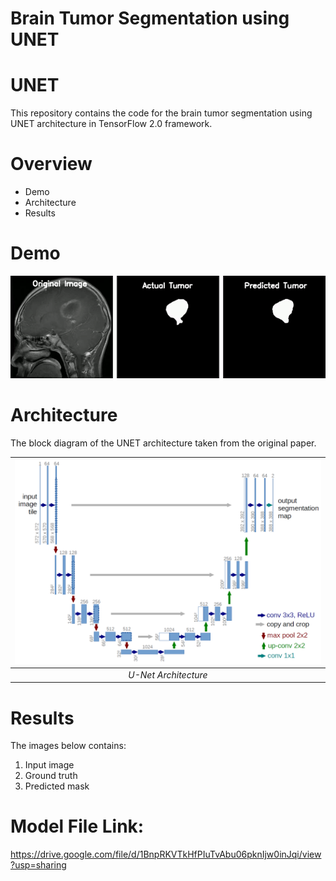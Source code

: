 # Brain Tumor Segmentation using UNET

# UNET
This repository contains the code for the brain tumor segmentation using UNET architecture in TensorFlow 2.0 framework.

# Overview
- Demo
- Architecture
- Results

# Demo 
![Brain_Tumour_GIF](Brain_Tumour_GIF.gif)

# Architecture
The block diagram of the UNET architecture taken from the original paper.

| ![U-Net Architecture](img/u-net-architecture.png) |
| :--: |
| *U-Net Architecture* |

# Results
The images below contains:
1. Input image
2. Ground truth 
3. Predicted mask

# Model File Link:
https://drive.google.com/file/d/1BnpRKVTkHfPIuTvAbu06pknIjw0inJqi/view?usp=sharing
